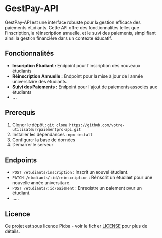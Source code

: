 # GestPay-API

GestPay-API est une interface robuste pour la gestion efficace des paiements étudiants. Cette API offre des fonctionnalités telles que l'inscription, la réinscription annuelle, et le suivi des paiements, simplifiant ainsi la gestion financière dans un contexte éducatif.

## Fonctionnalités

- **Inscription Étudiant :** Endpoint pour l'inscription des nouveaux étudiants.
- **Réinscription Annuelle :** Endpoint pour la mise à jour de l'année universitaire des étudiants.
- **Suivi des Paiements :** Endpoint pour l'ajout de paiements associés aux étudiants.
- **...**

## Prerequis

1. Cloner le dépôt : `git clone https://github.com/votre-utilisateur/paiementpro-api.git`
2. Installer les dépendances : `npm install`
3. Configurer la base de données 
4. Démarrer le serveur

## Endpoints

- `POST /etudiants/inscription` : Inscrit un nouvel étudiant.
- `PATCH /etudiants/:id/reinscription` : Réinscrit un étudiant pour une nouvelle année universitaire.
- `POST /etudiants/:id/paiement` : Enregistre un paiement pour un étudiant.
- .....


## Licence

Ce projet est sous licence Pidba - voir le fichier [LICENSE](LICENSE) pour plus de détails.
